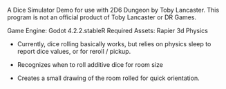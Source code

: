 A Dice Simulator Demo for use with 2D6 Dungeon by Toby Lancaster. This program 
is not an official product of Toby Lancaster or DR Games.

Game Engine:		Godot 4.2.2.stableR
Required Assets:	Rapier 3d Physics 

- Currently, dice rolling basically works, but relies on physics sleep to report 
dice values, or for reroll / pickup.

- Recognizes when to roll additive dice for room size

- Creates a small drawing of the room rolled for quick orientation.


